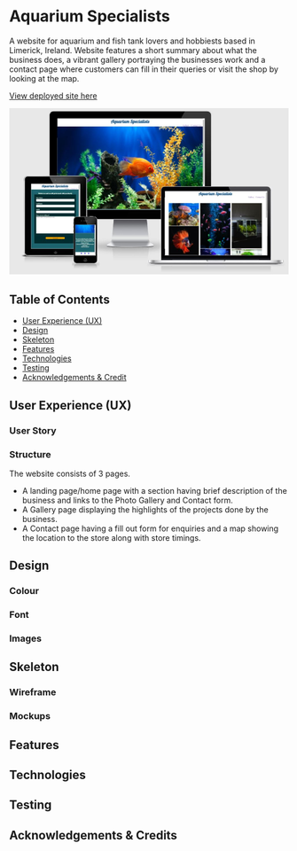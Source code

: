 
# Aquarium Specialists

A website for aquarium and fish tank lovers and hobbiests based in Limerick, Ireland. Website features a short summary about what the business does, a vibrant gallery portraying the businesses work and a contact page where customers can fill in their queries or visit the shop by looking at the map.

[View deployed site here](https://pradnya144.github.io/Portfolio-Project-1/)

![Website mockup](README-docs/mockup.JPG)


## Table of Contents

* [User Experience (UX)](#)
* [Design]()
* [Skeleton]()
* [Features]()
* [Technologies]()
* [Testing]()
* [Acknowledgements & Credit]()


## User Experience (UX)

### User Story

### Structure

The website consists of 3 pages.

* A landing page/home page with a section having brief description of the business and links to the Photo Gallery and Contact form.
* A Gallery page displaying the highlights of the projects done by the business.
* A Contact page having a fill out form for enquiries and a map showing the location to the store along with store timings.


## Design

### Colour

### Font

### Images

## Skeleton

### Wireframe

### Mockups

## Features

## Technologies

## Testing

## Acknowledgements & Credits


